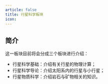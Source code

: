 ```yaml
---
article: false
title: 行星科学板块
icon:
---
```

## 简介
这一板块目前将会分成三个板块进行介绍：
* 行星科学基础：介绍有关行星的物理计算；
* 行星科学导论：介绍太阳系内的行星与小行星；
* 行星物质科学：介绍岩石与矿物相关的知识。
